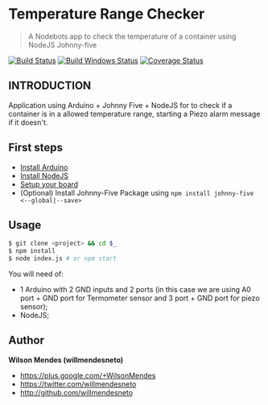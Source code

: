 # Temperature Range Checker

> A Nodebots app to check the temperature of a container using NodeJS Johnny-five

[![Build Status](https://travis-ci.org/willmendesneto/temperature-container-range-checker.png?branch=master)](https://travis-ci.org/willmendesneto/temperature-container-range-checker)
[![Build Windows Status](https://ci.appveyor.com/api/projects/status/github/willmendesneto/temperature-container-range-checker?svg=true)](https://ci.appveyor.com/project/willmendesneto/temperature-container-range-checker/branch/master)
[![Coverage Status](https://coveralls.io/repos/willmendesneto/temperature-container-range-checker/badge.svg?branch=master)](https://coveralls.io/r/willmendesneto/temperature-container-range-checker?branch=master)


## INTRODUCTION

Application using Arduino + Johnny Five + NodeJS for to check if a container is in a allowed temperature range, starting a Piezo alarm message if it doesn't.


## First steps

- [Install Arduino](https://www.arduino.cc/en/Main/Software)
- [Install NodeJS](https://nodejs.org/en/download/)
- [Setup your board](http://johnny-five.io/platform-support/)
- (Optional) Install Johnny-Five Package using ```npm install johnny-five <--global|--save>```


## Usage

```bash
$ git clone <project> && cd $_
$ npm install
$ node index.js # or npm start
```

You will need of:
- 1 Arduino with 2 GND inputs and 2 ports (in this case we are using A0 port + GND port for Termometer sensor and 3 port + GND port for piezo sensor);
- NodeJS;


## Author

**Wilson Mendes (willmendesneto)**
+ <https://plus.google.com/+WilsonMendes>
+ <https://twitter.com/willmendesneto>
+ <http://github.com/willmendesneto>
